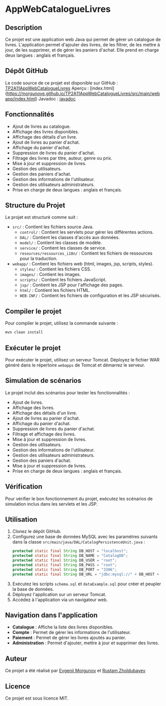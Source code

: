# AppWebCatalogueLivres

## Description
Ce projet est une application web Java qui permet de gérer un catalogue de livres. L'application permet d'ajouter des livres, de les filtrer, de les mettre à jour, de les supprimer, et de gérer les paniers d'achat. Elle prend en charge deux langues : anglais et français.

## Dépôt GitHub
Le code source de ce projet est disponible sur GitHub : [TP2A11AppWebCatalogueLivres](https://github.com/MorgunovE/TP2A11AppWebCatalogueLivres)
Aperçu : [index.html] (https://morgunove.github.io/TP2A11AppWebCatalogueLivres/src/main/webapp/index.html)
Javadoc : [javadoc](https://morgunove.github.io/TP2A11AppWebCatalogueLivres/docs/index.html)

## Fonctionnalités
- Ajout de livres au catalogue.
- Affichage des livres disponibles.
- Affichage des détails d'un livre.
- Ajout de livres au panier d'achat.
- Affichage du panier d'achat.
- Suppression de livres du panier d'achat.
- Filtrage des livres par titre, auteur, genre ou prix.
- Mise à jour et suppression de livres.
- Gestion des utilisateurs.
- Gestion des paniers d'achat.
- Gestion des informations de l'utilisateur.
- Gestion des utilisateurs administrateurs.
- Prise en charge de deux langues : anglais et français.

## Structure du Projet
Le projet est structuré comme suit :
- `src/` : Contient les fichiers source Java.
    - `control/` : Contient les servlets pour gérer les différentes actions.
    - `DAL/` : Contient les classes d'accès aux données.
    - `model/` : Contient les classes de modèle.
    - `service/` : Contient les classes de service.
    - `resources/ressources_i18n/` : Contient les fichiers de ressources pour la traduction.
- `webapp/` : Contient les fichiers web (html, images, jsp, scripts, styles).
    - `styles/` : Contient les fichiers CSS.
    - `images/` : Contient les images.
    - `scripts/` : Contient les fichiers JavaScript.
    - `jsp/` : Contient les JSP pour l'affichage des pages.
    - `html/` : Contient les fichiers HTML.
    - `WEB-INF/` : Contient les fichiers de configuration et les JSP sécurisés.

## Compiler le projet
Pour compiler le projet, utilisez la commande suivante :
```sh
mvn clean install
```

## Exécuter le projet
Pour exécuter le projet, utilisez un serveur Tomcat. Déployez le fichier WAR généré dans le répertoire `webapps` de Tomcat et démarrez le serveur.

## Simulation de scénarios
Le projet inclut des scénarios pour tester les fonctionnalités :
- Ajout de livres.
- Affichage des livres.
- Affichage des détails d'un livre.
- Ajout de livres au panier d'achat.
- Affichage du panier d'achat.
- Suppression de livres du panier d'achat.
- Filtrage et affichage des livres.
- Mise à jour et suppression de livres.
- Gestion des utilisateurs.
- Gestion des informations de l'utilisateur.
- Gestion des utilisateurs administrateurs.
- Gestion des paniers d'achat.
- Mise à jour et suppression de livres.
- Prise en charge de deux langues : anglais et français.

## Vérification
Pour vérifier le bon fonctionnement du projet, exécutez les scénarios de simulation inclus dans les servlets et les JSP.

## Utilisation
1. Clonez le dépôt GitHub.
2. Configurez une base de données MySQL avec les paramètres suivants dans la classe `src/main/java/DAL/CatalogPersistenceUnit.java` :
    ```java
    protected static final String DB_HOST = "localhost";
    protected static final String DB_NAME = "CatalogDB";
    protected static final String DB_USER = "root";
    protected static final String DB_PASS = "root";
    protected static final String DB_PORT = "3306";
    protected static final String DB_URL = "jdbc:mysql://" + DB_HOST + ":" + DB_PORT + "/" + DB_NAME;
    ```
3. Exécutez les scripts `schema.sql` et `dataExample.sql` pour créer et peupler la base de données.
4. Déployez l'application sur un serveur Tomcat.
5. Accédez à l'application via un navigateur web.

## Navigation dans l'application
- **Catalogue** : Affiche la liste des livres disponibles.
- **Compte** : Permet de gérer les informations de l'utilisateur.
- **Paiement** : Permet de gérer les livres ajoutés au panier.
- **Administration** : Permet d'ajouter, mettre à jour et supprimer des livres.

## Auteur
Ce projet a été réalisé par [Evgenii Morgunov](https://github.com/MorgunovE/) et [Rustam Zholdubayev](https://github.com/RustamZhol/)

## Licence
Ce projet est sous licence MIT.